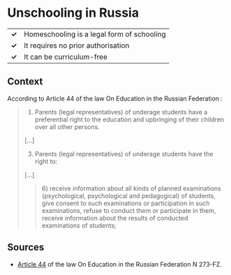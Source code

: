# Unschooling in Russia
| | |
|-|-|
| __✓__ | Homeschooling is a legal form of schooling |
| __✓__ | It requires no prior authorisation |
| __✓__ | It can be curriculum-free |


## Context

According to Article 44 of the law On Education in the Russian Federation :

> 1. Parents (legal representatives) of underage students have a preferential right to the education and upbringing of their children
> over all other persons.
> 
> […]
> 
> 3. Parents (legal representatives) of underage students have the right to:
> 
> […]
> 
> >   6\) receive information about all kinds of planned examinations (psychological, psychological and pedagogical) of students,
> >   give consent to such examinations or participation in such examinations, refuse to conduct them or participate in them,
> >   receive information about the results of conducted examinations of students;

## Sources

* [Article 44](https://base.garant.ru/77308190/0add9c67393c4454d39a78904e0baac0/) of the law On Education in the Russian Federation N 273-FZ.
